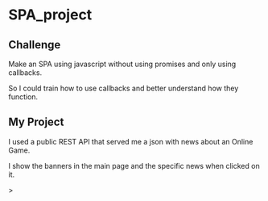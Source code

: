 # SPA_project

<h2>Challenge</h2>
<p> Make an SPA using javascript without using promises and only using callbacks.</p>
<p> So I could train how to use callbacks and better understand how they function.</p>

<h2>My Project</h2>
<p> I used a public REST API that served me a json with news about an Online Game. </p>
<p> I show the banners in the main page and the specific news when clicked on it.</p>>
